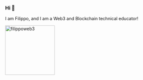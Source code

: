 ### Hi 👋

I am Filippo, and I am a Web3 and Blockchain technical educator!

<img height="160em" align="center" src="https://github-readme-stats.vercel.app/api?username=filippoweb3&show_icons=true&locale=en&count_private=true&theme=transparent" alt="filippoweb3" />
